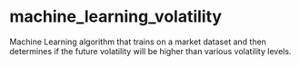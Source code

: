 # machine_learning_volatility
Machine Learning algorithm that trains on a market dataset and then determines if the future volatility will be higher than various volatility levels.   
